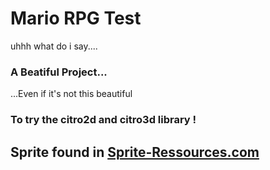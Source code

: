 # Mario RPG Test

uhhh what do i say....

### A Beatiful Project...
...Even if it's not this beautiful
### To try the citro2d and citro3d library !

## Sprite found in [Sprite-Ressources.com](spriteressources.com)
